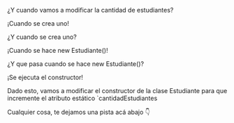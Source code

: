 ¿Y cuando vamos a modificar la cantidad de estudiantes?

¡Cuando se crea uno!

¿Y cuando se crea uno?

¡Cuando se hace new Estudiante()!

¿Y que pasa cuando se hace new Estudiante()?

¡Se ejecuta el constructor!

Dado esto, vamos a modificar el constructor de la clase Estudiante para que incremente el atributo estático `cantidadEstudiantes

Cualquier cosa, te dejamos una pista acá abajo :point_down: